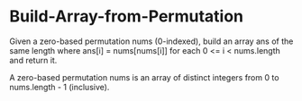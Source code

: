# Build-Array-from-Permutation
Given a zero-based permutation nums (0-indexed), build an array ans of the same length where ans[i] = nums[nums[i]] for each 0 &lt;= i &lt; nums.length and return it.

A zero-based permutation nums is an array of distinct integers from 0 to nums.length - 1 (inclusive).
